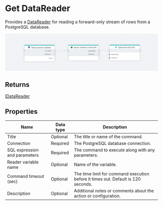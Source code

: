 # Get DataReader

Provides a [DataReader](https://learn.microsoft.com/en-us/dotnet/api/system.data.sqlclient.sqldatareader) for reading a forward-only stream of rows from a PostgreSQL database.

![img](../../../../images/flow/postgresql-get-datareader.png)

## Returns

[IDataReader](https://learn.microsoft.com/en-us/dotnet/api/system.data.idatareader)

## Properties

| Name         | Data type       | Description                                       |
|--------------|-----------------|---------------------------------------------------|
| Title           | Optional | The title or name of the command.     |
| Connection         | Required   | The PostgreSQL database connection. |
|SQL expression and parameters   | Required      | The command to execute along with any parameters.   |
| Reader variable name | Optional  | Name of the variable.  |
|Command timeout (sec) | Optional | The time limit for command execution before it times out. Default is 120 seconds.|
| Description   | Optional | Additional notes or comments about the action or configuration. |


